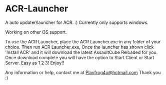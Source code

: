 # ACR-Launcher

A auto updater/launcher for ACR. :)
Currently only supports windows. 

Working on other OS support. 

To use the ACR Launcher, place the ACR Launcher.exe in any folder of your choice. Then run ACR Launcher.exe, Once the launcher has shown click 'Install ACR' and it will download the latest AssaultCube Reloaded for you. Once download complete you will have the option to Start Client or Start Server. Easy as 1 2 3! Enjoy!!

Any information or help, contact me at Playfrog4u@hotmail.com
Thank you :)
